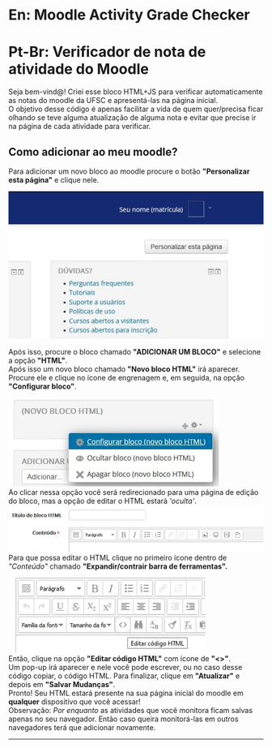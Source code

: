 # En: Moodle Activity Grade Checker
# Pt-Br: Verificador de nota de atividade do Moodle

Seja bem-vind@!
Criei esse bloco HTML+JS para verificar automaticamente as notas do moodle da UFSC e apresentá-las na página inicial.  
O objetivo desse código é apenas facilitar a vida de quem quer/precisa ficar olhando se teve alguma atualização de alguma nota e evitar que precise ir na página de cada atividade para verificar.

## Como adicionar ao meu moodle?
<div id="addblock">

Para adicionar um novo bloco ao moodle procure o botão **"Personalizar esta página"** e clique nele. 

![botão de personalizar página do moodle](https://github.com/LucasVerdade/moodle-activity-grade-checker/blob/develop/docs/customize_moodle.jpg?raw=true)   


Após isso, procure o bloco chamado __"ADICIONAR UM BLOCO"__ e selecione a opção __"HTML"__.  
Após isso um novo bloco chamado __"Novo bloco HTML"__ irá aparecer. Procure ele e clique no ícone de engrenagem e, em seguida, na opção __"Configurar bloco"__.  

![Adicionar e editar novo bloco](https://github.com/LucasVerdade/moodle-activity-grade-checker/blob/develop/docs/edit_new_block.jpg?raw=true)  
Ao clicar nessa opção você será redirecionado para uma página de edição do bloco, mas a opção de editar o HTML estará _'oculta'_. 
![Editor padrão](https://github.com/LucasVerdade/moodle-activity-grade-checker/blob/develop/docs/default_editor_options.jpg?raw=true)  
Para que possa editar o HTML clique no primeiro ícone dentro de _"Conteúdo"_ chamado **"Expandir/contrair barra de ferramentas".**  
![Opções avançadas do editor](https://github.com/LucasVerdade/moodle-activity-grade-checker/blob/develop/docs/more_editor_options.jpg?raw=true)  
Então, clique na opção **"Editar código HTML"** com ícone de **"<>"**.  
Um pop-up irá aparecer e nele você pode escrever, ou no caso desse código copiar, o código HTML.
Para finalizar, clique em **"Atualizar"** e depois em **"Salvar Mudanças"**.  
Pronto! Seu HTML estará presente na sua página inicial do moodle em **qualquer** dispositivo que você acessar!  
Observação: _Por enquanto_ as atividades que você monitora ficam salvas apenas no seu navegador. Então caso queira monitorá-las em outros navegadores terá que adicionar novamente.
</div>
<hr/>  
